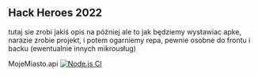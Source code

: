 ## Hack Heroes 2022
tutaj sie zrobi jakiś opis na później
ale to jak będziemy wystawiac apke, narazie zrobie projekt, i potem ogarniemy repa, pewnie osobne do frontu i backu (ewentualnie innych mikrousług)

MojeMiasto.api
[![Node.js CI](https://github.com/MojeMiasto/MojeMiasto.api/actions/workflows/node.js.yml/badge.svg)](https://github.com/MojeMiasto/MojeMiasto.api/actions/workflows/node.js.yml)

<!--

**Here are some ideas to get you started:**

🙋‍♀️ A short introduction - what is your organization all about?
🌈 Contribution guidelines - how can the community get involved?
👩‍💻 Useful resources - where can the community find your docs? Is there anything else the community should know?
🍿 Fun facts - what does your team eat for breakfast?
🧙 Remember, you can do mighty things with the power of [Markdown](https://docs.github.com/github/writing-on-github/getting-started-with-writing-and-formatting-on-github/basic-writing-and-formatting-syntax)
-->
